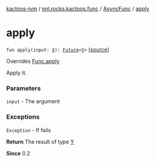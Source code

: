 [kactoos-jvm](../../index.md) / [nnl.rocks.kactoos.func](../index.md) / [AsyncFunc](index.md) / [apply](./apply.md)

# apply

`fun apply(input: `[`X`](index.md#X)`): `[`Future`](http://docs.oracle.com/javase/8/docs/api/java/util/concurrent/Future.html)`<`[`Y`](index.md#Y)`>` [(source)](https://github.com/neonailol/kactoos/blob/master/kactoos-jvm/src/main/kotlin/nnl/rocks/kactoos/func/AsyncFunc.kt#L69)

Overrides [Func.apply](../../nnl.rocks.kactoos/-func/apply.md)

Apply it.

### Parameters

`input` - The argument

### Exceptions

`Exception` - If fails

**Return**
The result of type [Y](index.md#Y)

**Since**
0.2

